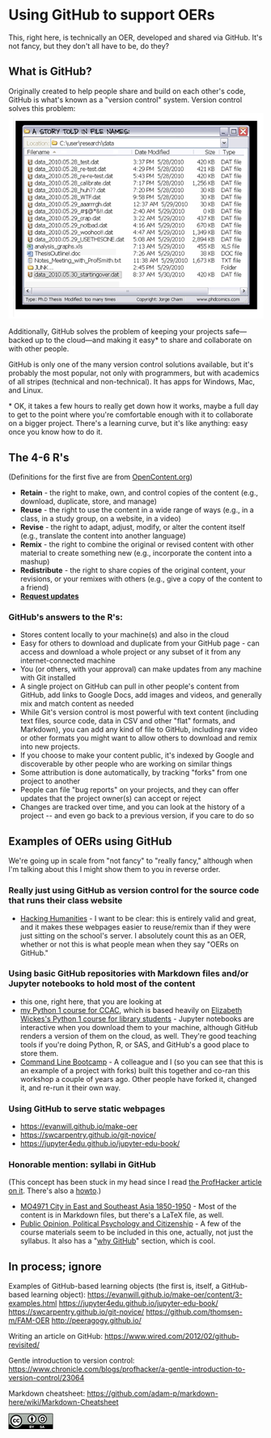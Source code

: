 Using GitHub to support OERs
============================

This, right here, is technically an OER, developed and shared via GitHub. It's not fancy, but they don't all have to be, do they?

What is GitHub?
---------------

Originally created to help people share and build on each other's code, GitHub is what's known as a "version control" system. Version control solves this problem:
[![a bunch of file names for the same file](images/phd052810s.gif)](http://phdcomics.com/comics/archive.php?comicid=1323)

Additionally, GitHub solves the problem of keeping your projects safe&mdash;backed up to the cloud&mdash;and making it easy\* to share and collaborate on with other people.

GitHub is only one of the many version control solutions available, but it's probably the most popular, not only with programmers, but with academics of all stripes (technical and non-technical). It has apps for Windows, Mac, and Linux.

\* OK, it takes a few hours to really get down how it works, maybe a full day to get to the point where you're comfortable enough with it to collaborate on a bigger project. There's a learning curve, but it's like anything: easy once you know how to do it.

The 4-6 R's
-----------
(Definitions for the first five are from [OpenContent.org](https://opencontent.org/definition/))

* **Retain** - the right to make, own, and control copies of the content (e.g., download, duplicate, store, and manage) 
* **Reuse** - the right to use the content in a wide range of ways (e.g., in a class, in a study group, on a website, in a video)
* **Revise** - the right to adapt, adjust, modify, or alter the content itself (e.g., translate the content into another language)
* **Remix** - the right to combine the original or revised content with other material to create something new (e.g., incorporate the content into a mashup)
* **Redistribute** - the right to share copies of the original content, your revisions, or your remixes with others (e.g., give a copy of the content to a friend)
* **[Request updates](https://boffosocko.com/2018/08/30/the-sixth-r-of-open-educational-resources-oer/)**

### GitHub's answers to the R's:
* Stores content locally to your machine(s) and also in the cloud
* Easy for others to download and duplicate from your GitHub page - can access and download a whole project or any subset of it from any internet-connected machine
* You (or others, with your approval) can make updates from any machine with Git installed
* A single project on GitHub can pull in other people's content from GitHub, add links to Google Docs, add images and videos, and generally mix and match content as needed
* While Git's version control is most powerful with text content (including text files, source code, data in CSV and other "flat" formats, and Markdown), you can add any kind of file to GitHub, including raw video or other formats you might want to allow others to download and remix into new projects.
* If you choose to make your content public, it's indexed by Google and discoverable by other people who are working on similar things
* Some attribution is done automatically, by tracking "forks" from one project to another
* People can file "bug reports" on your projects, and they can offer updates that the project owner(s) can accept or reject
* Changes are tracked over time, and you can look at the history of a project -- and even go back to a previous version, if you care to do so

Examples of OERs using GitHub
-----------------------------
We're going up in scale from "not fancy" to "really fancy," although when I'm talking about this I might show them to you in reverse order.

### Really just using GitHub as version control for the source code that runs their class website
* [Hacking Humanities](https://github.com/karlstolley/hh) - I want to be clear: this is entirely valid and great, and it makes these webpages easier to reuse/remix than if they were just sitting on the school's server. I absolutely count this as an OER, whether or not this is what people mean when they say "OERs on GitHub."


### Using basic GitHub repositories with Markdown files and/or Jupyter notebooks to hold most of the content
* this one, right here, that you are looking at 
* [my Python 1 course for CCAC](https://github.com/csheldonhess/dat-119-2019-spring), which is based heavily on [Elizabeth Wickes's Python 1 course for library students](https://github.com/elliewix/IS-452-Fall2018) - Jupyter notebooks are interactive when you download them to your machine, although GitHub renders a version of them on the cloud, as well. They're good teaching tools if you're doing Python, R, or SAS, and GitHub's a good place to store them.
* [Command Line Bootcamp](https://github.com/csheldonhess/c4l16-cli-workshop) - A colleague and I (so you can see that this is an example of a project with forks) built this together and co-ran this workshop a couple of years ago. Other people have forked it, changed it, and re-run it their own way. 

### Using GitHub to serve static webpages
* https://evanwill.github.io/make-oer
* https://swcarpentry.github.io/git-novice/
* https://jupyter4edu.github.io/jupyter-edu-book/


### Honorable mention: syllabi in GitHub 
(This concept has been stuck in my head since I read [the ProfHacker article on it](https://www.chronicle.com/blogs/profhacker/forking-your-syllabus/39137). There's also a [howto](https://www.chronicle.com/blogs/profhacker/how-to-fork-a-syllabus-on-github/39447).)

* [MO4971 City in East and Southeast Asia 1850-1950](https://github.com/kmlawson/city-in-east-and-southeast-asia) - Most of the content is in Markdown files, but there's a LaTeX file, as well.
* [Public Opinion, Political Psychology and Citizenship](https://github.com/leeper/opinioncourse) - A few of the course materials seem to be included in this one, actually, not just the syllabus. It also has a "[why GitHub](https://github.com/leeper/opinioncourse/blob/gh-pages/fork.md)" section, which is cool.

In process; ignore
------------------------
Examples of GitHub-based learning objects (the first is, itself, a GitHub-based learning object):
https://evanwill.github.io/make-oer/content/3-examples.html
https://jupyter4edu.github.io/jupyter-edu-book/
https://swcarpentry.github.io/git-novice/
https://github.com/thomsen-m/FAM-OER
http://peeragogy.github.io/

Writing an article on GitHub:
https://www.wired.com/2012/02/github-revisited/


Gentle introduction to version control:
https://www.chronicle.com/blogs/profhacker/a-gentle-introduction-to-version-control/23064

 Markdown cheatsheet:
 https://github.com/adam-p/markdown-here/wiki/Markdown-Cheatsheet

[![This work is licensed under Creative Commons Attribution ShareAlike](images/CC-BY-SA_icon.png)](https://creativecommons.org/licenses/by-sa/4.0/legalcode)